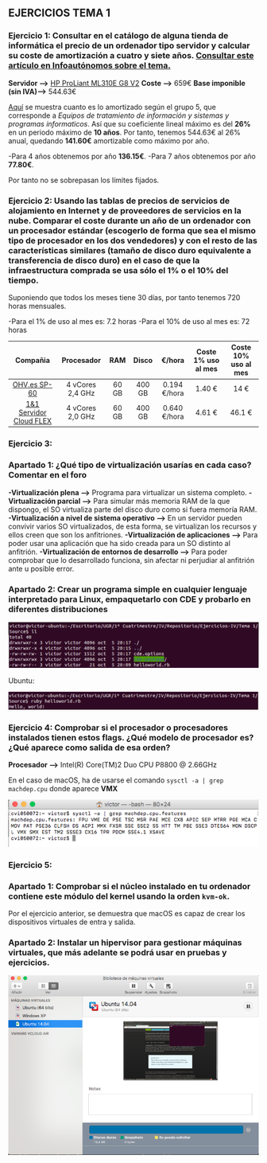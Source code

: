 ## EJERCICIOS TEMA 1


### Ejercicio 1: Consultar en el catálogo de alguna tienda de informática el precio de un ordenador tipo servidor y calcular su coste de amortización a cuatro y siete años. [Consultar este artículo en Infoautónomos sobre el tema.](http://infoautonomos.eleconomista.es/consultas-a-la-comunidad/988/)

**Servidor -->** [HP ProLiant ML310E G8 V2](https://www.pccomponentes.com/hp-proliant-ml310e-g8-v2-intel-xeon-e3-1220v3-4gb-1tb)
**Coste -->** 659€
**Base imponible (sin IVA)-->** 544.63€

[Aquí](https://ayuda.cuentica.com/tabla-anos-porcentajes-amortizacion-simplificada-autonomos-y-profesionales/) se muestra cuanto es lo amortizado según el grupo 5, que corresponde a *Equipos de tratamiento de información y sistemas y programas informaticos*.
Así que su coeficiente lineal máximo es del **26%** en un periodo máximo de **10 años**.
Por tanto, tenemos 544.63€ al 26% anual, quedando **141.60€** amortizable como máximo por año.

-Para 4 años obtenemos por año **136.15€**.
-Para 7 años obtenemos por año **77.80€**.

Por tanto no se sobrepasan los límites fijados.

### Ejercicio 2: Usando las tablas de precios de servicios de alojamiento en Internet y de proveedores de servicios en la nube. Comparar el coste durante un año de un ordenador con un procesador estándar (escogerlo de forma que sea el mismo tipo de procesador en los dos vendedores) y con el resto de las características similares (tamaño de disco duro equivalente a transferencia de disco duro) en el caso de que la infraestructura comprada se usa sólo el 1% o el 10% del tiempo.

Suponiendo que todos los meses tiene 30 días, por tanto tenemos 720 horas mensuales.

-Para el 1% de uso al mes es: 7.2 horas
-Para el 10% de uso al mes es: 72 horas

| Compañia  | Procesador | RAM | Disco | €/hora | Coste 1% uso al mes | Coste 10% uso al mes |
|:-:|:-:|:-:|:-:|:-:|:-:|:-:|
| [OHV.es SP-60](https://www.ovh.es/vps/vps-cloud-ram.xml)  | 4 vCores 2,4 GHz | 60 GB | 400 GB | 0.194 €/hora | 1.40 € | 14 € | 
| [1&1 Servidor Cloud FLEX](https://www.1and1.es/costs?__lf=Order-Tariff) | 4 vCores 2,0 GHz | 60 GB | 400 GB| 0.640 €/hora | 4.61 € | 46.1 € |


### Ejercicio 3:

### Apartado 1: ¿Qué tipo de virtualización usarías en cada caso? Comentar en el foro

**-Virtualización plena -->** Programa para virtualizar un sistema completo.
**-Virtualización parcial -->** Para simular más memoria RAM de la que dispongo, el SO virtualiza parte del disco duro como si fuera memoría RAM.
**-Virtualización a nivel de sistema operativo -->** En un servidor pueden convivir varios SO virtualizados, de esta forma, se virtualizan los recursos y ellos creen que son los anfitriones.
**-Virtualización de aplicaciones -->** Para poder usar una aplicación que ha sido creada para un SO distinto al anfitrión.
**-Virtualización de entornos de desarrollo -->** Para poder comprobar que lo desarrollado funciona, sin afectar ni perjudiar al anfitrión ante u posible error.


### Apartado 2: Crear un programa simple en cualquier lenguaje interpretado para Linux, empaquetarlo con CDE y probarlo en diferentes distribuciones



![Captura CDE](Capturas/Ejercicio3-1.png)

Ubuntu:

![Captura Ubuntu](Capturas/Ejercicio3-2.png)



### Ejercicio 4: Comprobar si el procesador o procesadores instalados tienen estos flags. ¿Qué modelo de procesador es? ¿Qué aparece como salida de esa orden?

**Procesador -->** Intel(R) Core(TM)2 Duo CPU     P8800  @ 2.66GHz

En el caso de macOS, ha de usarse el comando ```sysctl -a | grep machdep.cpu``` donde aparece **VMX**

![Captura sysctl -a | grep machdep.cpu](Capturas/Ejercicio4.png)


### Ejercicio 5:

### Apartado 1: Comprobar si el núcleo instalado en tu ordenador contiene este módulo del kernel usando la orden ```kvm-ok```.

Por el ejercicio anterior, se demuestra que macOS es capaz de crear los dispositivos virtuales de entra y salida.

### Apartado 2: Instalar un hipervisor para gestionar máquinas virtuales, que más adelante se podrá usar en pruebas y ejercicios.

![VMware Fusion](Capturas/Ejercicio5.2.png)

